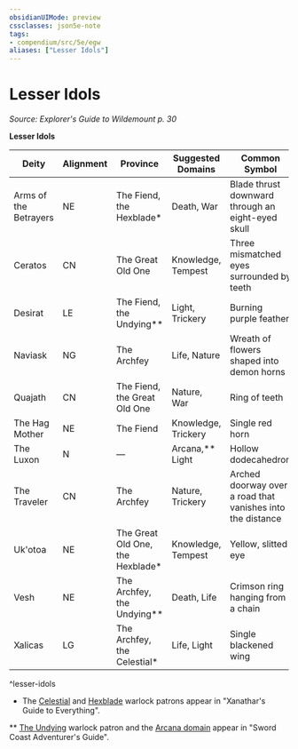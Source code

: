 ```yaml
---
obsidianUIMode: preview
cssclasses: json5e-note
tags:
- compendium/src/5e/egw
aliases: ["Lesser Idols"]
---
```

# Lesser Idols
*Source: Explorer's Guide to Wildemount p. 30* 

**Lesser Idols**

| Deity | Alignment | Province | Suggested Domains | Common Symbol |
|-------|-----------|----------|-------------------|---------------|
| Arms of the Betrayers | NE | The Fiend, the Hexblade* | Death, War | Blade thrust downward through an eight-eyed skull |
| Ceratos | CN | The Great Old One | Knowledge, Tempest | Three mismatched eyes surrounded by teeth |
| Desirat | LE | The Fiend, the Undying** | Light, Trickery | Burning purple feather |
| Naviask | NG | The Archfey | Life, Nature | Wreath of flowers shaped into demon horns |
| Quajath | CN | The Fiend, the Great Old One | Nature, War | Ring of teeth |
| The Hag Mother | NE | The Fiend | Knowledge, Trickery | Single red horn |
| The Luxon | N | — | Arcana,** Light | Hollow dodecahedron |
| The Traveler | CN | The Archfey | Nature, Trickery | Arched doorway over a road that vanishes into the distance |
| Uk'otoa | NE | The Great Old One, the Hexblade* | Knowledge, Tempest | Yellow, slitted eye |
| Vesh | NE | The Archfey, the Undying** | Death, Life | Crimson ring hanging from a chain |
| Xalicas | LG | The Archfey, the Celestial* | Life, Light | Single blackened wing |
^lesser-idols

* The [Celestial](Mechanics/classes/warlock-the-celestial-xge.md) and [Hexblade](Mechanics/classes/warlock-the-hexblade-xge.md) warlock patrons appear in "Xanathar's Guide to Everything".

** [The Undying](Mechanics/classes/warlock-the-undying-scag.md) warlock patron and the [Arcana domain](Mechanics/classes/cleric-arcana-domain-scag.md) appear in "Sword Coast Adventurer's Guide".